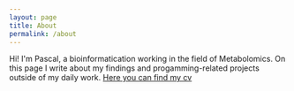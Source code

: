 ```yaml
---
layout: page
title: About
permalink: /about
---
```


Hi! I'm Pascal, a bioinformatication working in the field of Metabolomics. On this page I write about my findings and progamming-related projects outside of my daily work. 
[Here you can find my cv](https://github.com/Pascallio/pascallio.github.io/blob/main/cv.pdf)
